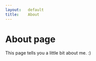```yaml
---
layout:   default
title:    About
---
```

# About page

This page tells you a little bit about me. :)
